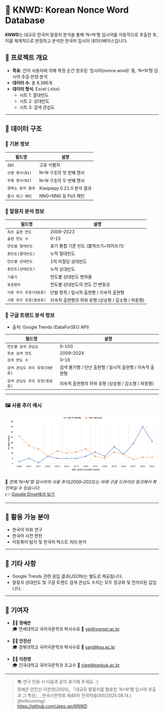 # 🧬 KNWD: Korean Nonce Word Database

**KNWD**는 대규모 한국어 말뭉치 분석을 통해 ‘N+N’형 임시어를 자동적으로 추출한 후, 이를 체계적으로 판정하고 분석한 한국어 임시어 데이터베이스입니다.

## 📌 프로젝트 개요

- **목표**: 언어 사용자에 의해 특정 순간 창조된 ‘임시어(nonce word)’ 중, ‘N+N’형 임시어 추출·판정·분석
- **데이터 수**: 총 8,386개  
- **데이터 형식**: Excel (.xlsx)  
  - 시트 1: 절대빈도  
  - 시트 2: 상대빈도  
  - 시트 3: 검색 관심도  

---

## 🧾 데이터 구조

### 🔹 기본 정보
| 필드명 | 설명 |
|--------|------|
| `IDX` | 고유 식별자 |
| `선행 명사(N1)` | N+N 구조의 첫 번째 명사 |
| `후행 명사(N2)` | N+N 구조의 두 번째 명사 |
| `형태소 분석 결과` | Kiwipiepy 0.21.0 분석 결과 |
| `품사 태그 패턴` | NNG+NNG 등 PoS 패턴 |

### 🔹 말뭉치 분석 정보
| 필드명 | 설명 |
|--------|------|
| `최초 출현 연도` | 2008–2023 |
| `출현 연도 수` | 0–15 |
| `연도별 절대빈도` | 표기 통합 기준 빈도 (붙여쓰기+띄어쓰기) |
| `총빈도(절대빈도)` | 누적 절대빈도 |
| `연도별 상대빈도` | 1억 어절당 상대빈도 |
| `총빈도(상대빈도)` | 누적 상대빈도 |
| `기울기` | 연도별 상대빈도 변화율 |
| `표준편차` | 연도별 상대빈도의 연도 간 변동성 |
| `사용 추이 유형(대분류)` | 단발 항목 / 일시적 출현형 / 지속적 출현형 |
| `사용 추이 유형(중분류)` | 지속적 출현형의 하위 유형 (상승형 / 감소형 / 파동형) |

### 🔹 구글 트렌드 분석 정보

- 출처: Google Trends (DataForSEO API)

| 필드명 | 설명 |
|--------|------|
| `연도별 검색 관심도` | 0–100 |
| `최초 검색 연도` | 2009–2024 |
| `검색 연도 수` | 0–16 |
| `검색 관심도 추이 유형(대분류)` | 검색 불가형 / 단년 출현형 / 일시적 출현형 / 지속적 출현형 |
| `검색 관심도 추이 유형(중분류)` | 지속적 출현형의 하위 유형 (상승형 / 감소형 / 파동형) |

---

### 🖼 사용 추이 예시

!['N+N'형 임시어 사용 추이 예시](./img/example.jpg)

📁 *전체 ‘N+N’형 임시어의 사용 추이(2009–2023)는 아래 구글 드라이브 링크에서 확인하실 수 있습니다:*  
👉 [Google Drive에서 보기](https://drive.google.com/file/d/1Q5-JJH408k9cZIgSCWVzyE82mm9fJtih/view?usp=drive_link)

---

## 🧩 활용 가능 분야
- 한국어 어휘 연구
- 한국어 사전 편찬 
- 미등록어 탐지 및 한국어 텍스트 처리·분석

---

## 📂 기타 사항
- Google Trends 관련 응답 결과(JSON)는 별도로 제공됩니다.
- 말뭉치 상대빈도 및 구글 트렌드 검색 관심도 수치는 모두 정규화 및 전처리된 값입니다.

---

## 👥 기여자

- 🧑‍💻 **정예은**  
  🎓 연세대학교 국어국문학과 박사수료
  📧 yej@yonsei.ac.kr

- 🧑‍💻 **안진산**  
  🎓 경북대학교 국어국문학과 박사수료
  📧 san@knu.ac.kr

- 🧑‍💻 **이찬영**  
  🎓 건국대학교 국어국문학과 조교수
  📧 clee@konkuk.ac.kr

---

> 📚 연구 인용 시 다음과 같이 표기해 주세요. :) <br>
> 정예은·안진산·이찬영(2025), 「대규모 말뭉치를 활용한 'N+N'형 임시어 추출과 그 특성」, 한국사전학회 제46차 전국학술대회(2025.08.14.)  *(forthcoming)* <br>
> https://github.com/Jees-an/KNWD